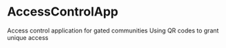 # AccessControlApp
Access control application for gated communities 
Using QR codes to grant unique access
